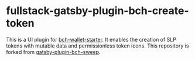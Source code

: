 # fullstack-gatsby-plugin-bch-create-token

This is a UI plugin for [bch-wallet-starter](https://github.com/Permissionless-Software-Foundation/bch-wallet-starter). It enables the creation of SLP tokens with mutable data and permissionless token icons. This repository is forked from [gatsby-plugin-bch-sweep](https://github.com/Permissionless-Software-Foundation/gatsby-plugin-bch-sweep).
